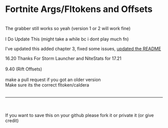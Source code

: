 # Fortnite Args/Fltokens and Offsets

<!--I may update the offsets each update now instead the args-->
<br>
The grabber still works so yeah (version 1 or 2 will work fine)
<br><br>
I Do Update This (might take a while bc i dont play much fn)
<br>

I've updated this added chapter 3, fixed some issues, [updated the README](https://github.com/zinx-YT/Fortnite-Fltokens-and-offsets/blob/main/Fltokens/README.md)

16.20 Thanks For Storm Launcher and NiteStats for 17.21
<br>
<br>
9.40 (Rift Offsets)
<br><br>
make a pull request if you got an older version
<br>
Make sure its the correct fltoken/caldera
<br><br>
- - - - - - - - - - - - - -
<br><br>
If you want to save this on your github please fork it or private it (or give credit)
